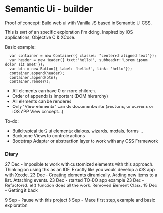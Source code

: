 # Semantic Ui - builder
Proof of concept: Build web ui with Vanilla JS based in Semantic UI CSS. 

This is sort of an specific exploration I'm doing. 
Inspired by iOS applications, Objective C & XCode.

Basic example:

	  var container = new Container({ classes: "centered aligned text"});
	  var header = new Header({ text:'hello!', subheader:'Lorem ipsum dolor sit amet'});
	  var btn = new Button({ label: 'hello!', link: 'hello'});
	  container.append(header);
	  container.append(btn);
	  container.render();
	  
- All elements can have 0 or more children.
- Order of appends is important (DOM hierarchy)
- All elements can be rendered
- Only "View elements" can do document.write (sections, or screens or iOS APP View concept...)


To-do:
- Build typical tier2 ui elements: dialogs, wizards, modals, forms ...
- Backbone Views to controle actions
- Bootstrap Adapter or abstraction layer to work with any CSS Framework
		


### Diary

27 Dec - Imposible to work with customized elements with this approach. Thinking on using this as an IDE. Exactly like you would develop a iOS app with Xcode.
23 Dec - Creating elements dinamically. Adding new items to a list. Attaching events.
23 Dec - started TO-DO app example
23 Dec - Refactored. el() function does all the work. Removed Element Class.
15 Dec - Getting it back

9 Sep - Pause with this project
8 Sep - Made first step, example and basic exploration
